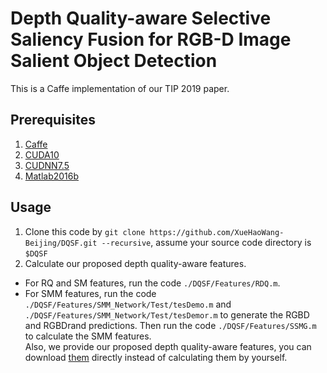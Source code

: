 # Depth Quality-aware Selective Saliency Fusion for RGB-D Image Salient Object Detection

This is a Caffe implementation of our TIP 2019 paper.
## Prerequisites
1. [Caffe](https://github.com/BVLC/caffe)  
2. [CUDA10](https://developer.nvidia.com/cuda-downloads)  
3. [CUDNN7.5](https://docs.nvidia.com/deeplearning/sdk/cudnn-install/)  
4. [Matlab2016b](https://www.mathworks.com/)
## Usage
1. Clone this code by `git clone https://github.com/XueHaoWang-Beijing/DQSF.git --recursive`, assume your source code directory is `$DQSF`
2. Calculate our proposed depth quality-aware features.
  * For RQ and SM features, run the code `./DQSF/Features/RDQ.m`.
  * For SMM features, run the code `./DQSF/Features/SMM_Network/Test/tesDemo.m` and `./DQSF/Features/SMM_Network/Test/tesDemor.m` to generate the RGBD and RGBDrand predictions.
  Then run the code `./DQSF/Features/SSMG.m` to calculate the SMM features.  
Also, we provide our proposed depth quality-aware features, you can download [them](abc) directly instead of calculating them by yourself.
